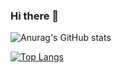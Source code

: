 ### Hi there 👋

![Anurag's GitHub stats](https://github-readme-stats.vercel.app/api?username=claudioitalian12&show_icons=true)

[![Top Langs](https://github-readme-stats.vercel.app/api/top-langs/?username=claudioitalian12&layout=compact)](https://github.com/anuraghazra/github-readme-stats)
